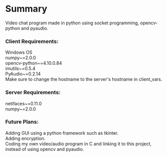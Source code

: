 # Summary
Video chat program made in python using socket programming, opencv-python and pyaudio.<br>

### Client Requirements:
Windows OS<br>
numpy~=2.0.0<br>
opencv-python~=4.10.0.84<br>
imutils~=0.5.4<br>
PyAudio~=0.2.14<br>
Make sure to change the hostname to the server's hostname in client_vars.<br>

### Server Requirements:
netifaces~=0.11.0<br>
numpy~=2.0.0<br>

### Future Plans:
Adding GUI using a python framework such as tkinter.<br>
Adding encryption.<br>
Coding my own video/audio program in C and linking it to this project, instead of using opencv and pyaudio.

